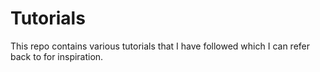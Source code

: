 # Tutorials

This repo contains various tutorials that I have followed which I can refer back to for inspiration.
